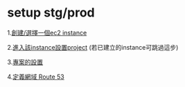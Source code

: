 # setup stg/prod

1.[創建/選擇一個ec2 instance](ec2-instance-chuang-jian.md)

2.[進入該instance設置project](instance-de-chu-shi-hua.md) \(若已建立的instance可跳過這步\)

3.[專案的設置](project-she-zhi/)

4.[定義網域 Route 53](route-53-jian-li/)



